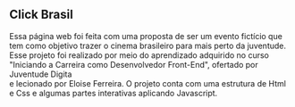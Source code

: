 ## Click Brasil

Essa página web foi feita com uma proposta de ser um evento fictício que tem como objetivo trazer o cinema brasileiro para mais perto da juventude.<br>
Esse projeto foi realizado por meio do aprendizado adquirido no curso "Iniciando a Carreira como Desenvolvedor Front-End", ofertado por Juventude Digita<br>
e lecionado por Eloise Ferreira. O projeto conta com uma estrutura de Html e Css e algumas partes interativas aplicando Javascript.
